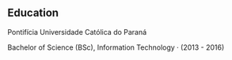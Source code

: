 ## Education

Pontifícia Universidade Católica do Paraná

Bachelor of Science (BSc), Information Technology · (2013 - 2016)
